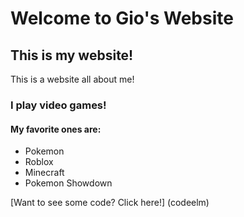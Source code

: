 # Welcome to Gio's Website
## This is my website!

This is a website all about me!

### I play video games!
#### My favorite ones are:
- Pokemon
- Roblox
- Minecraft
- Pokemon Showdown

[Want to see some code? Click here!] (codeelm)
